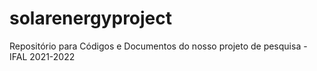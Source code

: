 # solarenergyproject
Repositório para Códigos e Documentos do nosso projeto de pesquisa - IFAL 2021-2022
